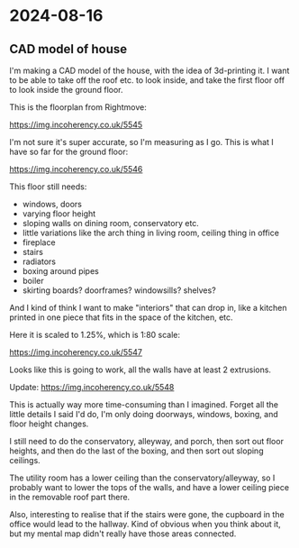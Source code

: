 # 2024-08-16

## CAD model of house

I'm making a CAD model of the house, with the idea of 3d-printing it. I want to be able to take off the roof etc. to look inside, and take the first floor off
to look inside the ground floor.

This is the floorplan from Rightmove:

https://img.incoherency.co.uk/5545

I'm not sure it's super accurate, so I'm measuring as I go. This is what I have so far for the ground floor:

https://img.incoherency.co.uk/5546

This floor still needs:

 * windows, doors
 * varying floor height
 * sloping walls on dining room, conservatory etc.
 * little variations like the arch thing in living room, ceiling thing in office
 * fireplace
 * stairs
 * radiators
 * boxing around pipes
 * boiler
 * skirting boards? doorframes? windowsills? shelves?

And I kind of think I want to make "interiors" that can drop in, like a kitchen printed in one piece that fits in the space of the kitchen, etc.

Here it is scaled to 1.25%, which is 1:80 scale:

https://img.incoherency.co.uk/5547

Looks like this is going to work, all the walls have at least 2 extrusions.

Update: https://img.incoherency.co.uk/5548

This is actually way more time-consuming than I imagined. Forget all the little details I said I'd do, I'm only doing doorways, windows, boxing, and floor height changes.

I still need to do the conservatory, alleyway, and porch, then sort out floor heights, and then do the last of the boxing, and then sort out sloping ceilings.

The utility room has a lower ceiling than the conservatory/alleyway, so I probably want to lower the tops of the walls, and have a lower ceiling piece in the removable
roof part there.

Also, interesting to realise that if the stairs were gone, the cupboard in the office would lead to the hallway. Kind of obvious when you think about it,
but my mental map didn't really have those areas connected.
